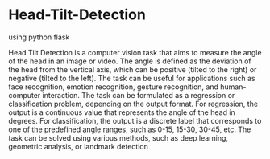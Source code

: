 # Head-Tilt-Detection
 using python flask

 
Head Tilt Detection is a computer vision task that aims to measure the angle of the head in 
an image or video. The angle is defined as the deviation of the head from the vertical axis, 
which can be positive (tilted to the right) or negative (tilted to the left). The task can be 
useful for applications such as face recognition, emotion recognition, gesture recognition, 
and human-computer interaction.
The task can be formulated as a regression or classification problem, depending on the 
output format. For regression, the output is a continuous value that represents the angle of 
the head in degrees. For classification, the output is a discrete label that corresponds to 
one of the predefined angle ranges, such as 0-15, 15-30, 30-45, etc.
The task can be solved using various methods, such as deep learning, geometric analysis, 
or landmark detection
